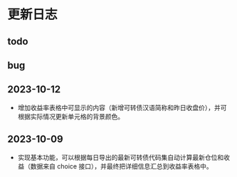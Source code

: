 # 更新日志

## todo

## bug

## 2023-10-12

- 增加收益率表格中可显示的内容（新增可转债汉语简称和昨日收盘价），并可根据实际情况更新单元格的背景颜色。

## 2023-10-09

- 实现基本功能，可以根据每日导出的最新可转债代码集自动计算最新仓位和收益（数据来自 choice 接口），并最终把详细信息汇总到收益率表格中。